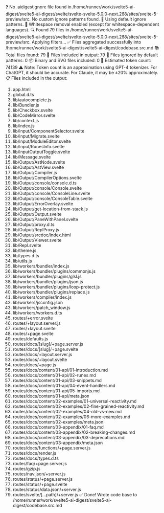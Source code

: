 ❓ No .aidigestignore file found in /home/runner/work/svelte5-ai-digest/svelte5-ai-digest/svelte/svelte-svelte-5.0.0-next.268/sites/svelte-5-preview/src.
No custom ignore patterns found.
🚫 Using default ignore patterns.
🧹 Whitespace removal enabled (except for whitespace-dependent languages).
🔍 Found 79 files in /home/runner/work/svelte5-ai-digest/svelte5-ai-digest/svelte/svelte-svelte-5.0.0-next.268/sites/svelte-5-preview/src. Applying filters...
✅ Files aggregated successfully into /home/runner/work/svelte5-ai-digest/svelte5-ai-digest/codebase.src.md
📚 Total files found: 79
📎 Files included in output: 79
🚫 Files ignored by default patterns: 0
📦 Binary and SVG files included: 0
🔢 Estimated token count: 74139
⚠️ Note: Token count is an approximation using GPT-4 tokenizer. For ChatGPT, it should be accurate. For Claude, it may be ±20% approximately.
📋 Files included in the output:
1. app.html
2. global.d.ts
3. lib/autocomplete.js
4. lib/Bundler.js
5. lib/Checkbox.svelte
6. lib/CodeMirror.svelte
7. lib/context.js
8. lib/index.js
9. lib/Input/ComponentSelector.svelte
10. lib/Input/Migrate.svelte
11. lib/Input/ModuleEditor.svelte
12. lib/Input/RunesInfo.svelte
13. lib/InputOutputToggle.svelte
14. lib/Message.svelte
15. lib/Output/AstNode.svelte
16. lib/Output/AstView.svelte
17. lib/Output/Compiler.js
18. lib/Output/CompilerOptions.svelte
19. lib/Output/console/console.d.ts
20. lib/Output/console/Console.svelte
21. lib/Output/console/ConsoleLine.svelte
22. lib/Output/console/ConsoleTable.svelte
23. lib/Output/ErrorOverlay.svelte
24. lib/Output/get-location-from-stack.js
25. lib/Output/Output.svelte
26. lib/Output/PaneWithPanel.svelte
27. lib/Output/proxy.d.ts
28. lib/Output/ReplProxy.js
29. lib/Output/srcdoc/index.html
30. lib/Output/Viewer.svelte
31. lib/Repl.svelte
32. lib/theme.js
33. lib/types.d.ts
34. lib/utils.js
35. lib/workers/bundler/index.js
36. lib/workers/bundler/plugins/commonjs.js
37. lib/workers/bundler/plugins/glsl.js
38. lib/workers/bundler/plugins/json.js
39. lib/workers/bundler/plugins/loop-protect.js
40. lib/workers/bundler/plugins/replace.js
41. lib/workers/compiler/index.js
42. lib/workers/jsconfig.json
43. lib/workers/patch_window.js
44. lib/workers/workers.d.ts
45. routes/+error.svelte
46. routes/+layout.server.js
47. routes/+layout.svelte
48. routes/+page.svelte
49. routes/defaults.js
50. routes/docs/[slug]/+page.server.js
51. routes/docs/[slug]/+page.svelte
52. routes/docs/+layout.server.js
53. routes/docs/+layout.svelte
54. routes/docs/+page.js
55. routes/docs/content/01-api/01-introduction.md
56. routes/docs/content/01-api/02-runes.md
57. routes/docs/content/01-api/03-snippets.md
58. routes/docs/content/01-api/04-event-handlers.md
59. routes/docs/content/01-api/05-imports.md
60. routes/docs/content/01-api/meta.json
61. routes/docs/content/02-examples/01-universal-reactivity.md
62. routes/docs/content/02-examples/02-fine-grained-reactivity.md
63. routes/docs/content/02-examples/04-old-vs-new.md
64. routes/docs/content/02-examples/06-more-examples.md
65. routes/docs/content/02-examples/meta.json
66. routes/docs/content/03-appendix/01-faq.md
67. routes/docs/content/03-appendix/02-breaking-changes.md
68. routes/docs/content/03-appendix/03-deprecations.md
69. routes/docs/content/03-appendix/meta.json
70. routes/docs/functions/+page.server.js
71. routes/docs/render.js
72. routes/docs/types.d.ts
73. routes/faq/+page.server.js
74. routes/gzip.js
75. routes/nav.json/+server.js
76. routes/status/+page.server.js
77. routes/status/+page.svelte
78. routes/status/data.json/+server.js
79. routes/svelte/[...path]/+server.js
✅ Done! Wrote code base to /home/runner/work/svelte5-ai-digest/svelte5-ai-digest/codebase.src.md

